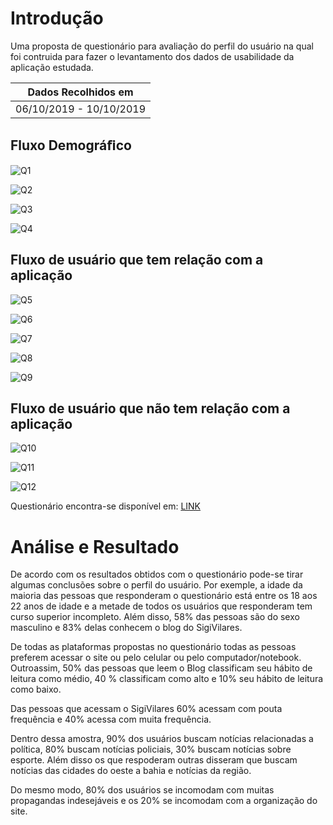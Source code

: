 # Introdução

Uma proposta de questionário para avaliação do perfil do usuário na qual foi contruida para fazer o levantamento dos dados de usabilidade da aplicação estudada.

|   Dados Recolhidos em   |
|-------------------------|
| 06/10/2019 - 10/10/2019 |

## Fluxo Demográﬁco

![Q1](https://imgur.com/5Q98ULf.png)

![Q2](https://imgur.com/tQ2jfqp.png)

![Q3](https://imgur.com/vK4DPyI.png)

![Q4](https://imgur.com/OtCHYNb.png)

## Fluxo de usuário que tem relação com a aplicação

![Q5](https://i.imgur.com/QBhTzmC.png)

![Q6](https://i.imgur.com/9J9hXcn.png)

![Q7](https://i.imgur.com/V7KdH0Y.png)

![Q8](https://i.imgur.com/CdCwP0P.png)

![Q9](https://i.imgur.com/3MdhyzC.png)

## Fluxo de usuário que não tem relação com a aplicação

![Q10](https://i.imgur.com/Bk6zbH5.png)

![Q11](https://i.imgur.com/gKWpcUY.png)

![Q12](https://i.imgur.com/nju618q.png)

Questionário encontra-se disponível em: [LINK](https://forms.gle/5Nbs6FsJ8JbWPXLe6)

# Análise e Resultado

De acordo com os resultados obtidos com o questionário pode-se tirar algumas conclusões sobre o perfil do usuário. Por exemple, a idade da maioria das pessoas que responderam o questionário está entre os 18 aos 22 anos de idade e a metade de todos os usuários que responderam tem curso superior incompleto.
Além disso, 58% das pessoas são do sexo masculino e 83% delas conhecem o blog do SigiVilares.

De todas as plataformas propostas no questionário todas as pessoas preferem acessar o site ou pelo celular ou pelo computador/notebook. Outroassim, 50% das pessoas que leem o Blog classificam seu hábito de leitura como médio, 40 % classificam como alto e 10% seu hábito de leitura como baixo.

Das pessoas que acessam o SigiVilares  60% acessam com pouta frequência e 40% acessa com muita frequência.

Dentro dessa amostra, 90% dos usuários buscam notícias relacionadas a política, 80% buscam  notícias policiais, 30% buscam notícias sobre esporte. Além disso os que respoderam outras disseram que buscam notícias das cidades do oeste a bahia e notícias da região.

Do mesmo modo, 80% dos usuários se incomodam com muitas propagandas indesejáveis e os 20% se incomodam com a organização do site.
